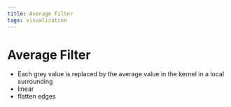```yaml
---
title: Average Filter
tags: visualization
---
```


# Average Filter
- Each grey value is replaced by the average value in the kernel in a local surrounding
- linear
- flatten edges

















































































